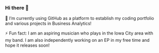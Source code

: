 ### Hi there 👋

🌱 I’m currently using GitHub as a platform to establish my coding portfolio and various projects in Business Analytics!


⚡ Fun fact: I am an aspiring musician who plays in the Iowa City area with my band. I am also independently working on an EP in my free time and hope it releases soon!
